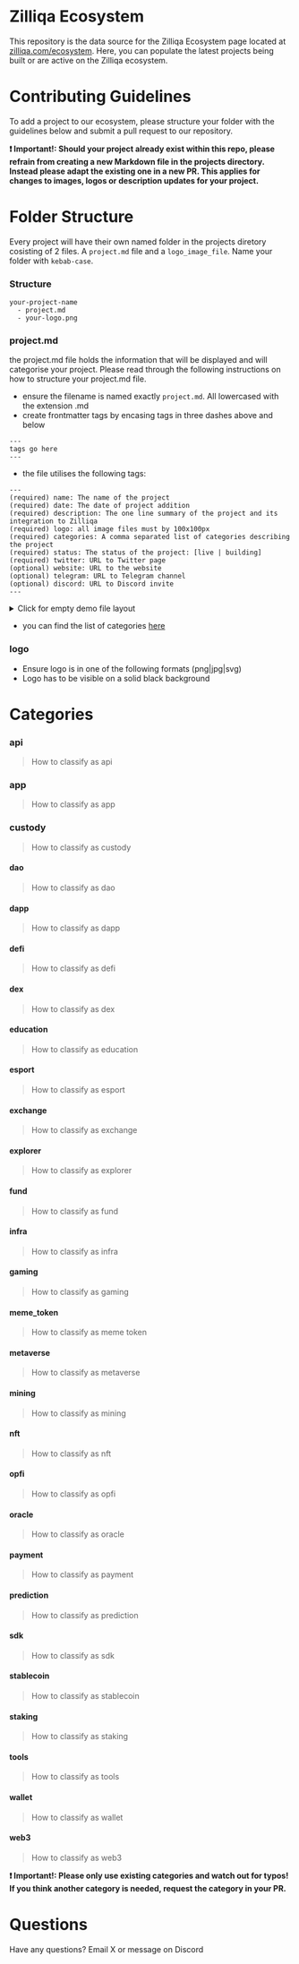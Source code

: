 # Zilliqa Ecosystem

This repository is the data source for the Zilliqa Ecosystem page located at [zilliqa.com/ecosystem](https://zilliqa.com/ecosystem). Here, you can populate the latest projects being built or are active on the Zilliqa ecosystem.

# Contributing Guidelines

To add a project to our ecosystem, please structure your folder with the guidelines below and submit a pull request to our repository.

**❗️ Important!: Should your project already exist within this repo, please refrain from creating a new Markdown file in the projects directory. Instead please adapt the existing one in a new PR. This applies for changes to images, logos or description updates for your project.**

# Folder Structure

Every project will have their own named folder in the projects diretory cosisting of 2 files. A `project.md` file and a `logo_image_file`.
Name your folder with `kebab-case`.

### Structure

```
your-project-name
  - project.md
  - your-logo.png
```

### project.md

the project.md file holds the information that will be displayed and will categorise your project. Please read through the following instructions on how to structure your project.md file.

- ensure the filename is named exactly `project.md`. All lowercased with the extension .md
- create frontmatter tags by encasing tags in three dashes above and below

```
---
tags go here
---
```

- the file utilises the following tags:

```
---
(required) name: The name of the project
(required) date: The date of project addition
(required) description: The one line summary of the project and its integration to Zilliqa
(required) logo: all image files must by 100x100px
(required) categories: A comma separated list of categories describing the project
(required) status: The status of the project: [live | building]
(required) twitter: URL to Twitter page
(optional) website: URL to the website
(optional) telegram: URL to Telegram channel
(optional) discord: URL to Discord invite
---
```

<details>
  <summary>Click for empty demo file layout</summary>
  
  
  ```
  ---
  name: 
  date: 
  description: 
  logo: 
  categories: 
  status: 
  twitter: 
  website: 
  telegram: 
  discord: 
  ---
  ```
</details>

- you can find the list of categories [here](#categories_listing)

### logo

- Ensure logo is in one of the following formats (png|jpg|svg)
- Logo has to be visible on a solid black background

<a name="categories_listing"></a>

# Categories

### api

> How to classify as api

### app

> How to classify as app

### custody

> How to classify as custody

#### dao

> How to classify as dao

#### dapp

> How to classify as dapp

#### defi

> How to classify as defi

#### dex

> How to classify as dex

#### education

> How to classify as education

#### esport

> How to classify as esport

#### exchange

> How to classify as exchange

#### explorer

> How to classify as explorer

#### fund

> How to classify as fund

#### infra

> How to classify as infra

#### gaming

> How to classify as gaming

#### meme_token

> How to classify as meme token

#### metaverse

> How to classify as metaverse

#### mining

> How to classify as mining

#### nft

> How to classify as nft

#### opfi

> How to classify as opfi

#### oracle

> How to classify as oracle

#### payment

> How to classify as payment

#### prediction

> How to classify as prediction

#### sdk

> How to classify as sdk

#### stablecoin

> How to classify as stablecoin

#### staking

> How to classify as staking

#### tools

> How to classify as tools

#### wallet

> How to classify as wallet

#### web3

> How to classify as web3

**❗️ Important!: Please only use existing categories and watch out for typos!
If you think another category is needed, request the category in your PR.**

# Questions

Have any questions? Email X or message on Discord
